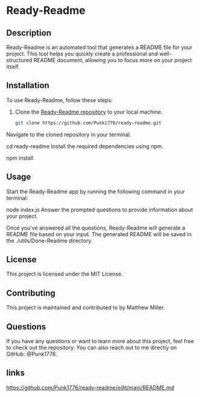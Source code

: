 # Ready-Readme



## Description

Ready-Readme is an automated tool that generates a README file for your project. This tool helps you quickly create a professional and well-structured README document, allowing you to focus more on your project itself.

## Installation

To use Ready-Readme, follow these steps:

1. Clone the [Ready-Readme repository](https://github.com/Punk1776/ready-readme) to your local machine.

   ```bash
   git clone https://github.com/Punk1776/ready-readme.git
Navigate to the cloned repository in your terminal.


cd ready-readme
Install the required dependencies using npm.

npm install

## Usage
Start the Ready-Readme app by running the following command in your terminal:



node index.js
Answer the prompted questions to provide information about your project.

Once you've answered all the questions, Ready-Readme will generate a README file based on your input. The generated README will be saved in the ./utils/Done-Readme directory.

## License
This project is licensed under the MIT License.

## Contributing
This project is maintained and contributed to by Matthew Miller.
## Questions
If you have any questions or want to learn more about this project, feel free to check out the repository. You can also reach out to me directly on GitHub: @Punk1776.

## links 
https://github.com/Punk1776/ready-readme/edit/main/README.md
